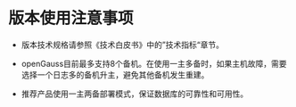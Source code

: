 # 版本使用注意事项<a name="ZH-CN_TOPIC_0289899192"></a>

+ 版本技术规格请参照《技术白皮书》中的”技术指标“章节。

+ openGauss目前最多支持8个备机。在使用一主多备时，如果主机故障，需要选择一个日志多的备机升主，避免其他备机发生重建。

+ 推荐产品使用一主两备部署模式，保证数据库的可靠性和可用性。

